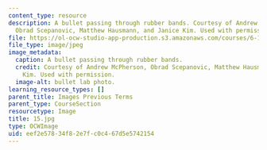 ```yaml
---
content_type: resource
description: A bullet passing through rubber bands. Courtesy of Andrew McPherson,
  Obrad Scepanovic, Matthew Hausmann, and Janice Kim. Used with permission.
file: https://ol-ocw-studio-app-production.s3.amazonaws.com/courses/6-163-strobe-project-laboratory-fall-2005/eef2e57834f82e7fc0c467d5e5742154_15.jpg
file_type: image/jpeg
image_metadata:
  caption: A bullet passing through rubber bands.
  credit: Courtesy of Andrew McPherson, Obrad Scepanovic, Matthew Hausmann, and Janice
    Kim. Used with permission.
  image-alt: bullet lab photo.
learning_resource_types: []
parent_title: Images Previous Terms
parent_type: CourseSection
resourcetype: Image
title: 15.jpg
type: OCWImage
uid: eef2e578-34f8-2e7f-c0c4-67d5e5742154
---
```

